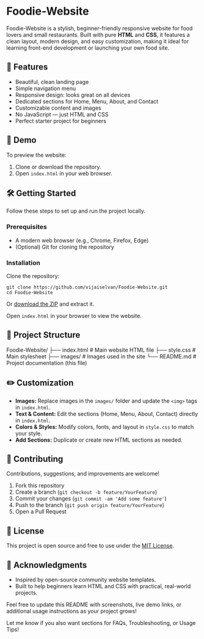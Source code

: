 # Foodie-Website

Foodie-Website is a stylish, beginner-friendly responsive website for food lovers and small restaurants. Built with pure **HTML** and **CSS**, it features a clean layout, modern design, and easy customization, making it ideal for learning front-end development or launching your own food site.

## 🌟 Features

- Beautiful, clean landing page
- Simple navigation menu
- Responsive design: looks great on all devices
- Dedicated sections for Home, Menu, About, and Contact
- Customizable content and images
- No JavaScript — just HTML and CSS
- Perfect starter project for beginners

## 🚀 Demo

To preview the website:

1. Clone or download the repository.
2. Open `index.html` in your web browser.

## 🛠️ Getting Started

Follow these steps to set up and run the project locally.

### Prerequisites

- A modern web browser (e.g., Chrome, Firefox, Edge)
- (Optional) Git for cloning the repository

### Installation

Clone the repository:
```
git clone https://github.com/vijaiselvan/Foodie-Website.git
cd Foodie-Website
```

Or [download the ZIP](https://github.com/vijaiselvan/Foodie-Website/archive/refs/heads/master.zip) and extract it.

Open `index.html` in your browser to view the website.

## 📁 Project Structure
Foodie-Website/
├── index.html # Main website HTML file
├── style.css # Main stylesheet
├── images/ # Images used in the site
└── README.md # Project documentation (this file)


## ✏️ Customization

- **Images:** Replace images in the `images/` folder and update the `<img>` tags in `index.html`.
- **Text & Content:** Edit the sections (Home, Menu, About, Contact) directly in `index.html`.
- **Colors & Styles:** Modify colors, fonts, and layout in `style.css` to match your style.
- **Add Sections:** Duplicate or create new HTML sections as needed.

## 🤝 Contributing

Contributions, suggestions, and improvements are welcome!

1. Fork this repository
2. Create a branch (`git checkout -b feature/YourFeature`)
3. Commit your changes (`git commit -am 'Add some feature'`)
4. Push to the branch (`git push origin feature/YourFeature`)
5. Open a Pull Request

## 📄 License

This project is open source and free to use under the [MIT License](LICENSE).

## 🙏 Acknowledgments

- Inspired by open-source community website templates.
- Built to help beginners learn HTML and CSS with practical, real-world projects.

Feel free to update this README with screenshots, live demo links, or additional usage instructions as your project grows!

Let me know if you also want sections for FAQs, Troubleshooting, or Usage Tips!


